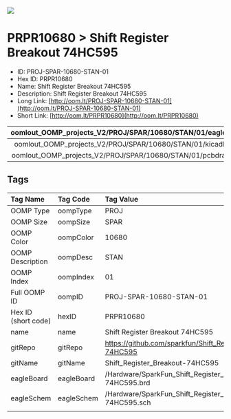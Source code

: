 


  
![][im]
# PRPR10680 > Shift Register Breakout 74HC595

- ID: PROJ-SPAR-10680-STAN-01
- Hex ID: PRPR10680
- Name: Shift Register Breakout 74HC595
- Description: Shift Register Breakout 74HC595
- Long Link: [http://oom.lt/PROJ-SPAR-10680-STAN-01](http://oom.lt/PROJ-SPAR-10680-STAN-01)
- Short Link: [http://oom.lt/PRPR10680](http://oom.lt/PRPR10680)
  

|oomlout_OOMP_projects_V2/PROJ/SPAR/10680/STAN/01/eagleImage.png|oomlout_OOMP_projects_V2/PROJ/SPAR/10680/STAN/01/eagleSchemImage.png|oomlout_OOMP_projects_V2/PROJ/SPAR/10680/STAN/01/kicadPcb3dFront.png|oomlout_OOMP_projects_V2/PROJ/SPAR/10680/STAN/01/kicadPcb3dBack.png|
| :---: | :---: | :---: | :---: |
|oomlout_OOMP_projects_V2/PROJ/SPAR/10680/STAN/01/kicadPcb3d.png|oomlout_OOMP_projects_V2/PROJ/SPAR/10680/STAN/01/bomBack.png|oomlout_OOMP_projects_V2/PROJ/SPAR/10680/STAN/01/bomFront.png|oomlout_OOMP_projects_V2/PROJ/SPAR/10680/STAN/01/pcbdraw.svg|
|oomlout_OOMP_projects_V2/PROJ/SPAR/10680/STAN/01/pcbdrawBack.svg||||

## Tags
  

|Tag Name|Tag Code|Tag Value|
| :--- | :--- | :--- |
|OOMP Type|oompType|PROJ|
|OOMP Size|oompSize|SPAR|
|OOMP Color|oompColor|10680|
|OOMP Description|oompDesc|STAN|
|OOMP Index|oompIndex|01|
|Full OOMP ID|oompID|PROJ-SPAR-10680-STAN-01|
|Hex ID (short code)|hexID|PRPR10680|
|name|name|Shift Register Breakout 74HC595|
|gitRepo|gitRepo|https://github.com/sparkfun/Shift_Register_Breakout-74HC595|
|gitName|gitName|Shift_Register_Breakout-74HC595|
|eagleBoard|eagleBoard|/Hardware/SparkFun_Shift_Register_Breakout-74HC595.brd|
|eagleSchem|eagleSchem|/Hardware/SparkFun_Shift_Register_Breakout-74HC595.sch|
||||



[im]: PROJ/SPAR/10680/STAN/01/kicadPcb3d_450.png
